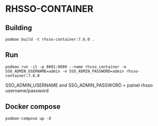 # RHSSO-CONTAINER

## Building

```
podman build -t rhsso-container:7.6.0 .
```

## Run

```
podman run -it -p 8081:8080 --name rhsso_container -e SSO_ADMIN_USERNAME=admin -e SSO_ADMIN_PASSWORD=admin rhsso-container:7.6.0
```

SSO_ADMIN_USERNAME and SSO_ADMIN_PASSWORD = painel rhsso username/password

## Docker compose

```
podman-compose up -d
```

